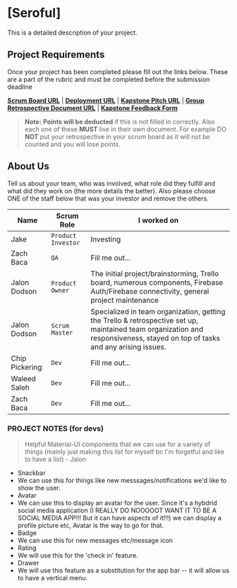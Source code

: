 # [Seroful]

This is a detailed description of your project.


## Project Requirements

Once your project has been completed please fill out the links below. These are a part of the rubric and must be completed before the submission deadline

**[Scrum Board URL](https://trello.com/b/7bJ37LDJ/seroful-capstone-project)** | 
**[Deployment URL](https://seroful.web.app/)** | 
**[Kapstone Pitch URL](https://docs.google.com/document/d/1GLS_j6O64RZIgqvdXMCn12iOWR1Dj2yuyJE63-B191Q/view)** | 
**[Group Retrospective Document URL](https://google.com/)** |
**[Kapstone Feedback Form](https://docs.google.com/forms/d/1yeIyQH6ZE6y5Z0qB2i8yW5_1Gzfxs8YiJsNlcyjR0WA/edit)**

> **Note:**  **Points will be deducted** if this is not filled in correctly. Also each one of these **MUST** live in their own document. For example DO **NOT** put your retrospective in your scrum board as it will not be counted and you will lose points.

## About Us

Tell us about your team, who was involved, what role did they fulfill and what did they work on (the more details the better). Also please choose ONE of the staff below that was your investor and remove the others.

|      Name          |Scrum Role                          |I worked on                         |
|----------------|-------------------------------|-----------------------------|
|Jake|`Product Investor`            |Investing            |
|Zach Baca          |`QA`            |Fill me out...            |
|Jalon Dodson          |`Product Owner`| The initial project/brainstorming, Trello board, numerous components, Firebase Auth/Firebase connectivity, general project maintenance |
|Jalon Dodson          |`Scrum Master`| Specialized in team organization, getting the Trello & retrospective set up, maintained team organization and responsiveness, stayed on top of tasks and any arising issues. |
|Chip Pickering          |`Dev`| Fill me out... |
|Waleed Saleh          |`Dev`| Fill me out... |
|Zach Baca          |`Dev`| Fill me out... |

### PROJECT NOTES (for devs) ###
> Helpful Material-UI components that we can use for a variety of things (mainly just making this list for myself bc I'm forgetful and like to have a list) - Jalon
- Snackbar
 - We can use this for things like new messsages/notifications we'd like to show the user.
- Avatar
 - We can use this to display an avatar for the user. Since it's a hybdrid social media application (I REALLY DO NOOOOOT WANT IT TO BE A SOCIAL MEDIA APP!!! But it can have aspects of it!!!) we can display a profile picture etc, Avatar is the way to go for that.
- Badge
 - We can use this for new messages etc/message icon
- Rating
 - We will use this for the 'check in' feature.
- Drawer
 - We will use this feature as a substitution for the app bar -- it will allow us to have a vertical menu. 
